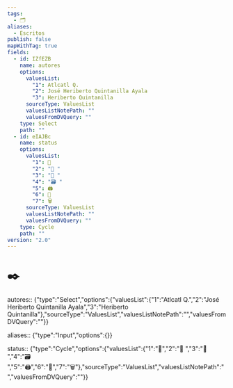 ```yaml
---
tags:
  - 🗂️
aliases:
  - Escritos
publish: false
mapWithTag: true
fields:
  - id: IZfEZB
    name: autores
    options:
      valuesList:
        "1": Atlcatl Q.
        "2": José Heriberto Quintanilla Ayala
        "3": Heriberto Quintanilla
      sourceType: ValuesList
      valuesListNotePath: ""
      valuesFromDVQuery: ""
    type: Select
    path: ""
  - id: eIAJBc
    name: status
    options:
      valuesList:
        "1": 📄
        "2": "📝 "
        "3": "📑 "
        "4": "🗃️ "
        "5": 🖨️
        "6": 📰
        "7": 🗑️
      sourceType: ValuesList
      valuesListNotePath: ""
      valuesFromDVQuery: ""
    type: Cycle
    path: ""
version: "2.0"
---
```


# ✒️

autores:: {"type":"Select","options":{"valuesList":{"1":"Atlcatl Q.","2":"José Heriberto Quintanilla Ayala","3":"Heriberto Quintanilla"},"sourceType":"ValuesList","valuesListNotePath":"","valuesFromDVQuery":""}}

aliases:: {"type":"Input","options":{}}

status:: {"type":"Cycle","options":{"valuesList":{"1":"📄","2":"📝 ","3":"📑 ","4":"🗃️ ","5":"🖨️","6":"📰","7":"🗑️"},"sourceType":"ValuesList","valuesListNotePath":"","valuesFromDVQuery":""}}